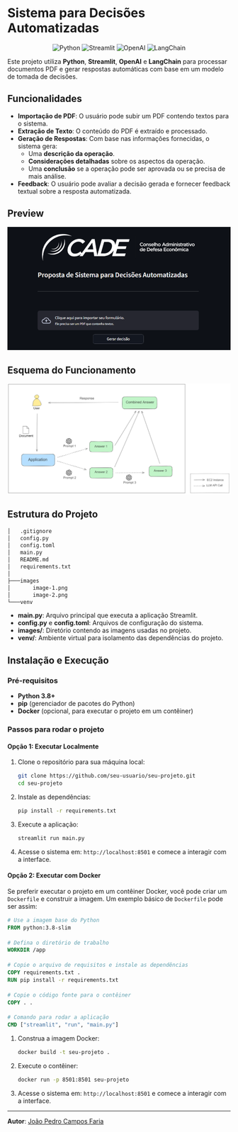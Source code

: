 # Sistema para Decisões Automatizadas

<p align="center">
  <img src="https://img.shields.io/badge/Python-3.8%2B-blue?logo=python" alt="Python">
  <img src="https://img.shields.io/badge/Streamlit-1.18.1-brightgreen?logo=streamlit" alt="Streamlit">
  <img src="https://img.shields.io/badge/OpenAI-API-blueviolet?logo=openai" alt="OpenAI">
  <img src="https://img.shields.io/badge/LangChain-0.0.5-orange?logo=langchain" alt="LangChain">
</p>

Este projeto utiliza **Python**, **Streamlit**, **OpenAI** e **LangChain** para processar documentos PDF e gerar respostas automáticas com base em um modelo de tomada de decisões. 

## Funcionalidades

- **Importação de PDF**: O usuário pode subir um PDF contendo textos para o sistema.
- **Extração de Texto**: O conteúdo do PDF é extraído e processado.
- **Geração de Respostas**: Com base nas informações fornecidas, o sistema gera:
  - Uma **descrição da operação**.
  - **Considerações detalhadas** sobre os aspectos da operação.
  - Uma **conclusão** se a operação pode ser aprovada ou se precisa de mais análise.
- **Feedback**: O usuário pode avaliar a decisão gerada e fornecer feedback textual sobre a resposta automatizada.

## Preview

<p align="center">
  <img src="images/image-3.png" alt="Preview da Interface" width="600">
</p>

## Esquema do Funcionamento

<p align="center">
  <img src="images/image-2.png" alt="Arquitetura da Decisão Automatizada" width="600">
</p>


## Estrutura do Projeto

```
│   .gitignore
│   config.py
│   config.toml
│   main.py
│   README.md
│   requirements.txt
│   
├───images
│       image-1.png
│       image-2.png    
└───venv
```

- **main.py**: Arquivo principal que executa a aplicação Streamlit.
- **config.py** e **config.toml**: Arquivos de configuração do sistema.
- **images/**: Diretório contendo as imagens usadas no projeto.
- **venv/**: Ambiente virtual para isolamento das dependências do projeto.

## Instalação e Execução

### Pré-requisitos

- **Python 3.8+**
- **pip** (gerenciador de pacotes do Python)
- **Docker** (opcional, para executar o projeto em um contêiner)

### Passos para rodar o projeto

#### Opção 1: Executar Localmente

1. Clone o repositório para sua máquina local:

    ```bash
    git clone https://github.com/seu-usuario/seu-projeto.git
    cd seu-projeto
    ```

2. Instale as dependências:

    ```bash
    pip install -r requirements.txt
    ```

3. Execute a aplicação:

    ```bash
    streamlit run main.py
    ```

4. Acesse o sistema em: `http://localhost:8501` e comece a interagir com a interface.

#### Opção 2: Executar com Docker

Se preferir executar o projeto em um contêiner Docker, você pode criar um `Dockerfile` e construir a imagem. Um exemplo básico de `Dockerfile` pode ser assim:

```Dockerfile
# Use a imagem base do Python
FROM python:3.8-slim

# Defina o diretório de trabalho
WORKDIR /app

# Copie o arquivo de requisitos e instale as dependências
COPY requirements.txt .
RUN pip install -r requirements.txt

# Copie o código fonte para o contêiner
COPY . .

# Comando para rodar a aplicação
CMD ["streamlit", "run", "main.py"]
```

1. Construa a imagem Docker:

    ```bash
    docker build -t seu-projeto .
    ```

2. Execute o contêiner:

    ```bash
    docker run -p 8501:8501 seu-projeto
    ```

3. Acesse o sistema em: `http://localhost:8501` e comece a interagir com a interface.

---

**Autor**: [João Pedro Campos Faria](https://github.com/ocamposfaria)
